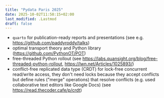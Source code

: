 ```yaml
---
title: "Pydata Paris 2025"
date: 2025-10-02T11:58:15+02:00
last_modified: .Lastmod
draft: false
---
```


- `quarto` for publication-ready reports and presentations (see e.g. https://github.com/paddyroddy/talks)
- optimal transport theory and Python library (https://github.com/PythonOT/POT)
- free-threaded Python rollout (see https://labs.quansight.org/blog/free-threaded-python-rollout, https://lwn.net/Articles/1025893/)
- conflict-free replicated data type (CRDT) for lock-free concurrent read/write access, they don't need locks because they accept conflicts but define rules ("merge" operations) that resolve conflicts (e.g. used collaborative text editors like Google Docs) (see https://read.thecoder.cafe/p/crdt)
